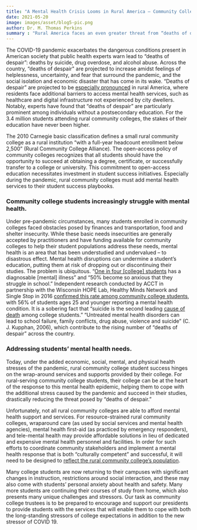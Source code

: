 ```yaml
---
title: "A Mental Health Crisis Looms in Rural America – Community Colleges Can Help"
date: 2021-05-20
image: images/asset/blog5-pic.png
author: Dr. M. Thomas Perkins
summary : "Rural America faces an even greater threat from “deaths of despair.”"
---
```


The COVID-19 pandemic exacerbates the dangerous conditions present in American society that public health experts warn lead to “deaths of despair”: deaths by suicide, drug overdose, and alcohol abuse. Across the country, “deaths of despair" are projected to increase amidst feelings of helplessness, uncertainty, and fear that surround the pandemic, and the social isolation and economic disaster that has come in its wake. “Deaths of despair” are projected to be <a href="https://dailyyonder.com/rural-america-could-see-dramatic-rise-in-mental-health-issues-and-suicides-experts-say/2020/06/01/" target="_blank">especially pronounced</a> in rural America, where residents face additional barriers to access mental health services, such as healthcare and digital infrastructure not experienced by city dwellers. Notably, experts have found that “deaths of despair” are particularly prominent among individuals without a postsecondary education. For the 3.4 million students attending rural community colleges, the stakes of their education have never been higher. 

The 2010 Carnegie basic classification defines a small rural community college as a rural institution “with a full-year headcount enrollment below 2,500” (Rural Community College Alliance). The open-access policy of community colleges recognizes that all students should have the opportunity to succeed at obtaining a degree, certificate, or successfully transfer to a college or university. This commitment to open-access education necessitates investment in student success initiatives. Especially during the pandemic, rural community colleges must add mental health services to their student success playbooks. 

### Community college students increasingly struggle with mental health.  

Under pre-pandemic circumstances, many students enrolled in community colleges faced obstacles posed by finances and transportation, food and shelter insecurity. While these basic needs insecurities are generally accepted by practitioners and have funding available for community colleges to help their student populations address these needs, mental health is an area that has been understudied and undervalued – to disastrous effect. Mental health disruptions can undermine a student’s education, putting them at risk of dropping out or discontinuing their studies. The problem is ubiquitous. “<a href="https://www.bestcolleges.com/resources/top-5-mental-health-problems-facing-college-students/" target="_blank">One in four [college] students</a> has a diagnosable [mental] illness” and “50% become so anxious that they struggle in school.” Independent research conducted by ACCT in partnership with the Wisconsin HOPE Lab, Healthy Minds Network and Single Stop in 2016 <a href="https://www.acct.org/files/Publications/2016/Wisconsin%20HOPE%20Lab%20-%20Too%20Distressed%20To%20Learn%20%28Final%29.pdf" target="_blank">confirmed this rate among community college students</a>, with 56% of students ages 25 and younger reporting a mental health condition. It is a sobering fact that “suicide is the second leading <a href="https://www.bestcolleges.com/resources/top-5-mental-health-problems-facing-college-students/" target="_blank">cause of death</a> among college students.” “Untreated mental health disorders can lead to school failure, family conflicts, drug abuse, violence and suicide” (C. J. Kupphan, 2006), which contribute to the rising number of “deaths of despair” across the country. 

### Addressing students’ mental health needs. 

Today, under the added economic, social, mental, and physical health stresses of the pandemic, rural community college student success hinges on the wrap-around services and supports provided by their college. For rural-serving community college students, their college can be at the heart of the response to this mental health epidemic, helping them to cope with the additional stress caused by the pandemic and succeed in their studies, drastically reducing the threat posed by “deaths of despair.” 

Unfortunately, not all rural community colleges are able to afford mental health support and services. For resource-strained rural community colleges, wraparound care (as used by social services and mental health agencies), mental health first-aid (as practiced by emergency responders), and tele-mental health may provide affordable solutions in lieu of dedicated and expensive mental health personnel and facilities. In order for such efforts to coordinate community stakeholders and implement a mental health response that is both “culturally competent” and successful, it will need to be designed to <a href="https://rems.ed.gov/docs/resources/SAMHSA_Mental_Health_Services_Rural_Schools.pdf" target="_blank">reflect the rural community college’s population</a>. 

Many college students are now returning to their campuses with significant changes in instruction, restrictions around social interaction, and these may also come with students’ personal anxiety about health and safety. Many more students are continuing their courses of study from home, which also presents many unique challenges and stressors. Our task as community college trustees is to be prepared to encourage and support our presidents to provide students with the services that will enable them to cope with both the long-standing stressors of college expectations in addition to the new stressor of COVID 19.
